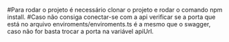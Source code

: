 #Para rodar o projeto é necessário clonar o projeto e rodar o comando npm install.
#Caso não consiga conectar-se com a api verificar se a porta que está no arquivo enviroments/enviroments.ts é a mesmo que o swagger,
caso não for basta trocar a porta na variável apiUrl.
